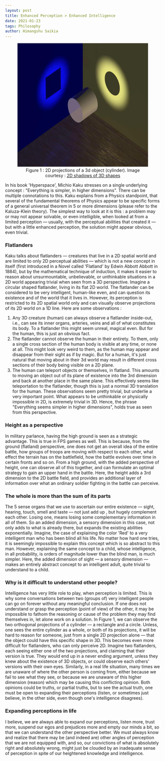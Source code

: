```yaml
---
layout: post
title: Enhanced Perception > Enhanced Intelligence
date: 2021-01-23
tags: Philosophy
author: Himangshu Saikia
---
```


<center>
<figure>
    <img src="/img/cylinder.jpeg"
         alt="A cylinder" height="400">
    <figcaption>Figure 1 : 2D projections of a 3d object (cylinder). Image courtesy : <a href="https://lightnightgreekfire.wordpress.com/2015/09/21/2d-shadows-of-3d-shapes/">2D shadows of 3D shapes</a></figcaption>
</figure>
</center>

In his book 'Hyperspace', Michio Kaku stresses on a single underlying concept : "Everything is simpler, in higher dimensions". There can be multiple connotations to this. Kaku explains from a Physics standpoint, that several of the fundamental theorems of Physics appear to be specific forms of a general universal theorem in 5 or more dimensions (please refer to the Kaluza-Klein theory). The simplest way to look at it is this : a problem may or may not appear solvable, or even intelligible, when looked at from a limited perception — usually, with the perceptual abilities that created it — but with a little enhanced perception, the solution might appear obvious, even trivial.

### Flatlanders
Kaku talks about flatlanders — creatures that live in a 2D spatial world and are limited to only 2D perceptual abilities — which is not a new concept in itself (first introduced in a Novel called 'Flatland' by Edwin Abbott Abbott in 1884), but by the mathematical technique of induction, it makes it easier to reason about unsurmountable, unbelievable, or unthinkable situations in a 2D world appearing trivial when seen from a 3D perspective.
Imagine a circular shaped flatlander, living in its flat 2D world. The flatlander can be considered to be very intelligent, human-like even, and can question its existence and of the world that it lives in. However, its perception is restricted to its 2D spatial world only and can visually observe projections of its 2D world on a 1D line. Here are some observations :
1. Any 3D creature (human) can always observe a flatlander inside-out, i.e., can see its inner organs, arteries, veins and all of what constitutes its body. To a flatlander this might seem unreal, magical even. But for the human, this is just an obvious fact.
2. The flatlander cannot observe the human in their entirety. To them, only a single cross section of the human body is visible at any time, or none at all. This might look very weird to them, as the human may appear and disappear from their sight as if by magic. But for a human, it's just natural that moving about in their 3d world may result in different cross sections of their body being visible on a 2D plane.
3. The human can teleport objects or themselves, in flatland. This amounts to moving an object out of its plane of existence into the 3rd dimension and back at another place in the same plane. This effectively seems like teleportation to the flatlander, though this is just a normal 3D translation for the human.
These observations seem pretty trivial, but underlie a very important point. What appears to be unthinkable or physically impossible in 2D, is extremely trivial in 3D. Hence, the phrase "Everything seems simpler in higher dimensions", holds true as seen from this perspective.

### Height as a perspective
In military parlance, having the high ground is seen as a strategic advantage. This is true in FPS games as well. This is because, from the ground (flatland) perspective, one does not get an overall idea of the entire battle, how groups of troops are moving with respect to each other, what effect the terrain has on the battlefield, how the battle evolves over time in certain fronts and so on. From a high ground, with the added perspective of height, one can observe all of this together, and can formulate an optimal strategy to gain an upper hand in the battle. Here, the height adds a 3rd dimension to the 2D battle field, and provides an additional layer of information over what an ordinary soldier fighting in the battle can perceive.

### The whole is more than the sum of its parts
The 5 sense organs that we use to ascertain our entire existence — sight, hearing, touch, smell and taste — not just add up , but hugely complement each other. Losing one, means losing some complementary information in all of them. So an added dimension, a sensory dimension in this case, not only adds to what is already there, but expands the existing abilities exponentially.
Imagine, the case of explaining the color 'Red' to a very intelligent man who has been blind all his life. No matter how hard one tries, it is seemingly impossible to explain this concept which is so abstract to this man. However, explaining the same concept to a child, whose intelligence, in all probability, is orders of magnitude lower than the blind man, is much simpler. Here, the added dimension of sight — a sensory dimension — makes an entirely abstract concept to an intelligent adult, quite trivial to understand to a child.

### Why is it difficult to understand other people?
Intelligence has very little role to play, when perception is limited. This is why some conversations between two (groups of) very intelligent people can go on forever without any meaningful conclusion. If one does not understand or grasp the perception (point of view) of the other, it may be impossible to fathom the reasoning or cause of the problem they may find themselves in, let alone work on a solution.
In Figure 1, we can observe the two orthogonal projections of a cylinder — a rectangle and a circle. Unless, one sees the entire cylinder as a whole, or both of its projections, it will be hard to reason for someone, just from a single 2D projection alone — that the object could have this specific shape in 3D. This becomes even more difficult for flatlanders, who can only perceive 2D.
Imagine two flatlanders, each seeing either one of the two projections, and claiming that their version is true. They would end up in a never ending argument, unless they knew about the existence of 3D objects, or could observe each others' versions with their own eyes. Similarly, in a real life situation, many times we are unaware of where the other person is coming from, either because we fail to see what they see, or because we are unaware of this higher dimension (reason) which may be causing this conflicting opinion. Both opinions could be truths, or partial truths, but to see the actual truth, one must be open to expanding their perceptions (listen, or sometimes just believe, in the other side, even though one's intelligence disagrees).

### Expanding perceptions in life
I believe, we are always able to expand our perceptions, listen more, trust more, suspend our egos and prejudices more and empty our minds a bit, so that we can understand the other perspective better. We must always know and realize that there may be (and indeed are) other angles of perception that we are not equipped with, and so, our convictions of what is absolutely right and absolutely wrong, might just be clouded by an inadequate sense of perception in spite of our heightened knowledge and intelligence.
